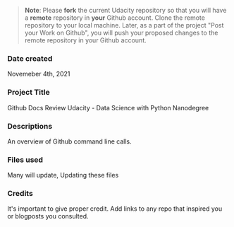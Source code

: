 >**Note**: Please **fork** the current Udacity repository so that you will have a **remote** repository in **your** Github account. Clone the remote repository to your local machine. Later, as a part of the project "Post your Work on Github", you will push your proposed changes to the remote repository in your Github account.

### Date created
Novemeber 4th, 2021

### Project Title
Github Docs Review Udacity - Data Science with Python Nanodegree

### Descriptions
An overview of Github command line calls. 

### Files used
Many will update, 
Updating these files

### Credits
It's important to give proper credit. Add links to any repo that inspired you or blogposts you consulted.

